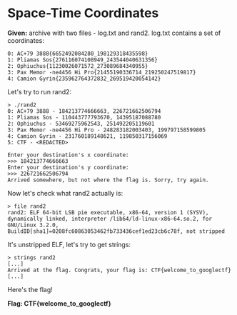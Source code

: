 # Space-Time Coordinates

**Given:** archive with two files - log.txt and rand2.
log.txt contains a set of coordinates:

```
0: AC+79 3888{6652492084280_198129318435598}
1: Pliamas Sos{276116074108949_243544040631356}
2: Ophiuchus{11230026071572_273089684340955}
3: Pax Memor -ne4456 Hi Pro{21455190336714_219250247519817}
4: Camion Gyrin{235962764372832_269519420054142}
```
Let's try to run rand2:

```
> ./rand2
0: AC+79 3888 - 184213774666663, 226721662506794
1: Pliamas Sos - 110443777793670, 14395187088780
2: Ophiuchus - 53469275962543, 251492205119601
3: Pax Memor -ne4456 Hi Pro - 248283182003403, 199797158599805
4: Camion Gyrin - 231760189148621, 119850317156069
5: CTF - <REDACTED>

Enter your destination's x coordinate:
>>> 184213774666663
Enter your destination's y coordinate:
>>> 226721662506794
Arrived somewhere, but not where the flag is. Sorry, try again.
```
Now let's check what rand2 actually is:
```
> file rand2
rand2: ELF 64-bit LSB pie executable, x86-64, version 1 (SYSV), dynamically linked, interpreter /lib64/ld-linux-x86-64.so.2, for GNU/Linux 3.2.0, BuildID[sha1]=0208fc60863053462fb733436cef1ed23cb6c78f, not stripped
```
It's unstripped ELF, let's try to get strings:
```
> strings rand2
[...]
Arrived at the flag. Congrats, your flag is: CTF{welcome_to_googlectf}
[...]
```
Here's the flag!

**Flag: CTF{welcome_to_googlectf}**

